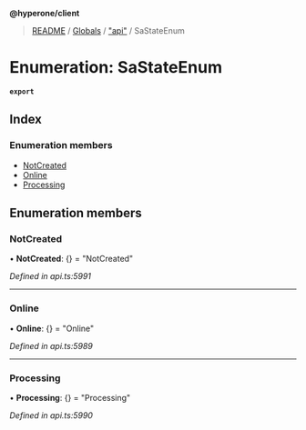 **@hyperone/client**

> [README](../README.md) / [Globals](../globals.md) / ["api"](../modules/_api_.md) / SaStateEnum

# Enumeration: SaStateEnum

**`export`** 

## Index

### Enumeration members

* [NotCreated](_api_.sastateenum.md#notcreated)
* [Online](_api_.sastateenum.md#online)
* [Processing](_api_.sastateenum.md#processing)

## Enumeration members

### NotCreated

•  **NotCreated**: {} = "NotCreated"

*Defined in api.ts:5991*

___

### Online

•  **Online**: {} = "Online"

*Defined in api.ts:5989*

___

### Processing

•  **Processing**: {} = "Processing"

*Defined in api.ts:5990*
